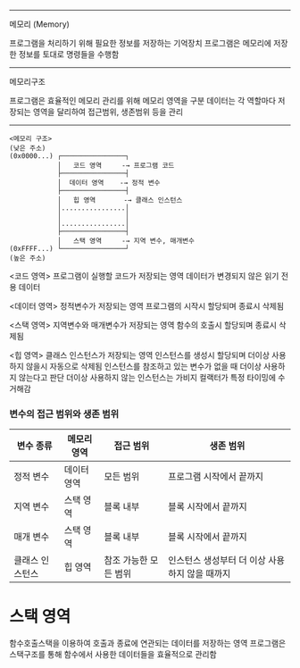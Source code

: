 
---

메모리 (Memory)

프로그램을 처리하기 위해 필요한 정보를 저장하는 기억장치
프로그램은 메모리에 저장한 정보를 토대로 명령들을 수행함

---
메모리구조

프로그램은 효율적인 메모리 관리를 위해 메모리 영역을 구분
데이터는 각 역할마다 저장되는 영역을 달리하여 접근범위, 생존범위 등을 관리

---
```
<메모리 구조>
(낮은 주소)
(0x0000...) ┌────────────────┐
            │   코드 영역     -→ 프로그램 코드
            ├────────────────┤
            │  데이터 영역    -→ 정적 변수
            ├────────────────┤
            │   힙 영역       -→ 클래스 인스턴스
            │................│
            │                │
            │................│
            ├────────────────┤
            │   스택 영역     -→ 지역 변수, 매개변수
(0xFFFF...) └────────────────┘
(높은 주소)
```



<코드 영역>
프로그램이 실행할 코드가 저장되는 영역
데이터가 변경되지 않은 읽기 전용 데이터


<데이터 영역>
정적변수가 저장되는 영역
프로그램의 시작시 할당되며 종료시 삭제됨


<스택 영역>
지역변수와 매개변수가 저장되는 영역
함수의 호출시 할당되며 종료시 삭제됨


<힙 영역>
클래스 인스턴스가 저장되는 영역
인스턴스를 생성시 할당되며 더이상 사용하지 않을시 자동으로 삭제됨
인스턴스를 참조하고 있는 변수가 없을 때 더이상 사용하지 않는다고 판단
더이상 사용하지 않는 인스턴스는 가비지 컬랙터가 특정 타이밍에 수거해감


### 변수의 접근 범위와 생존 범위

| 변수 종류   | 메모리 영역 | 접근 범위     | 생존 범위                             |
|-------------|--------------|----------------|----------------------------------------|
| 정적 변수   | 데이터 영역 | 모든 범위     | 프로그램 시작에서 끝까지              |
| 지역 변수   | 스택 영역   | 블록 내부     | 블록 시작에서 끝까지                  |
| 매개 변수   | 스택 영역   | 블록 내부     | 블록 시작에서 끝까지                  |
| 클래스 인스턴스 | 힙 영역 | 참조 가능한 모든 범위 | 인스턴스 생성부터 더 이상 사용하지 않을 때까지 |

	
# 스택 영역

함수호출스택을 이용하여 호출과 종료에 연관되는 데이터를 저장하는 영역
프로그램은 스택구조를 통해 함수에서 사용한 데이터들을 효율적으로 관리함



